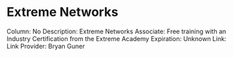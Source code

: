 # Extreme Networks

Column: No
Description: Extreme Networks Associate: Free training with an Industry Certification from the Extreme Academy
Expiration: Unknown
Link: Link
Provider: Bryan Guner